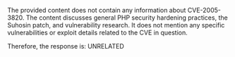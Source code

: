 The provided content does not contain any information about CVE-2005-3820. The content discusses general PHP security hardening practices, the Suhosin patch, and vulnerability research. It does not mention any specific vulnerabilities or exploit details related to the CVE in question.

Therefore, the response is: UNRELATED